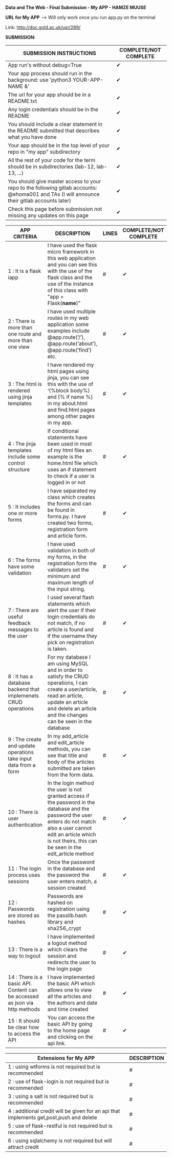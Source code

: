 **Data and The Web - Final Submission - My APP - HAMZE MUUSE**

**URL for My APP** 
--> Will only work once you run app.py on the terminal

Link: http://doc.gold.ac.uk/usr/289/



**SUBMISSION:**
 
| **SUBMISSION INSTRUCTIONS** | **COMPLETE/NOT COMPLETE** |
| --- | --- |
| App run's without debug=True |  ✔ |
| Your app process should run in the background: use 'python3 YOUR-APP-NAME &' | ✔ |
| The url for your app should be in a README.txt | ✔ |
| Any login credentials should be in the README | ✔ |
| You should include a clear statement in the README submitted that describes what you have done | ✔ |
| Your app should be in the top level of your repo in "my app" subdirectory | ✔ |
| All the rest of your code for the term should be in subdirectories (lab-12, lab-13, ...) | ✔ |
| You should give master access to your repo to the following gitlab accounts: @ehoma001 and TAs (I will announce their gitlab accounts later) | ✔ |
| Check this page before submission not missing any updates on this page |  ✔  |




| APP CRITERIA | DESCRIPTION | LINES | COMPLETE/NOT COMPLETE |
| --- | --- | --- |-|
| 1 : It is a flask iapp |I have used the flask micro framework in this web application and you can see this with the use of the flask class and the use of the instance of this class with "app = Flask(__name__)”|#|✔|
| 2 : There is more than one route and more than one view |I have used multiple routes in my web application some examples include @app.route(‘/’), @app.route(‘about’), @app.route(‘find’) etc.|#|✔|
| 3 : The html is rendered using jinja templates|I have rendered my html pages using jinja, you can see this with the use of ‘{%block body%} and {% if name %} in my about.html and find.html pages among other pages in my app. |#|✔|
| 4 : The jinja templates include some control structure|If conditional statements have been used in most of my html files an example is the home.html file which uses an if statement to check if a user is logged in or not|#|✔|
| 5 : It includes one or more forms|I have separated my class which creates the forms and can be found in forms.py. I have created two forms, registration form and article form. |#|✔|
| 6 : The forms have some validation|I have used validation in both of my forms, in the registration form the validators set the minimum and maximum length of the input string. |#|✔|
| 7 : There are useful feedback messages to the user|I used several flash statements which alert the user if their login credentials do not match, if no article is found and if the username they pick on registration is taken. |#|✔|
| 8 : It has a database backend that implemenets CRUD operations|For my database I am using MySQL and in order to satisfy the CRUD operations, I can create a user/article, read an article, update an article and delete an article and the changes can be seen in the database|#|✔|
| 9 : The create and update operations take input data from a form|In my add_article and edit_article methods, you can see that title and body of the articles submitted are taken from the form data.|#|✔|
| 10 : There is user authentication|In the login method the user is not granted access if the password in the database and the password the user enters do not match also a user cannot edit an article which is not theirs, this can be seen in the edit_article method |#|✔|
| 11 : The login process uses sessions|Once the password in the database and the password the user enters match, a session created |#|✔|
| 12 : Passwords are stored as hashes|Passwords are hashed on registration using the passlib.hash library and sha256_crypt|#|✔|
| 13 : There is a way to logout|I have implemented a logout method which clears the session and redirects the user to the login page|#|✔|
| 14 : There is a basic API. Content can be accessed as json via http methods|I have implemented the basic API which allows one to view all the articles and the authors and date and time created|#|✔|
| 15 : It should be clear how to access the API|You can access the basic API by going to the home page and clicking on the api link.|#|✔|


| Extensions for My APP | DESCRIPTION |
| --- | --- |
| 1 : using wtforms is not required but is recommended|#|
| 2 : use of flask-login is not required but is recommended|#|
| 3 : using a salt is not required but is recommended|#|
| 4 : additional credit will be given for an api that implements get,post,push and delete|#|
| 5 : use of flask-restful is not required but is recommended|#|
| 6 : using sqlalchemy is not required but will attract credit|#|


